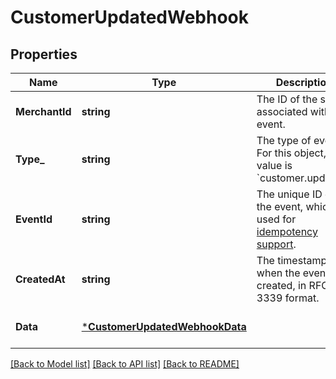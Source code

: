 # CustomerUpdatedWebhook

## Properties

 Name           | Type                                                             | Description                                                                                                                                            | Notes                        
----------------|------------------------------------------------------------------|--------------------------------------------------------------------------------------------------------------------------------------------------------|------------------------------
 **MerchantId** | **string**                                                       | The ID of the seller associated with the event.                                                                                                        | [optional] [default to null] 
 **Type_**      | **string**                                                       | The type of event. For this object, the value is &#x60;customer.updated&#x60;.                                                                         | [optional] [default to null] 
 **EventId**    | **string**                                                       | The unique ID of the event, which is used for [idempotency support](https://developer.squareup.com/docs/webhooks/step4manage#webhooks-best-practices). | [optional] [default to null] 
 **CreatedAt**  | **string**                                                       | The timestamp of when the event was created, in RFC 3339 format.                                                                                       | [optional] [default to null] 
 **Data**       | [***CustomerUpdatedWebhookData**](CustomerUpdatedWebhookData.md) |                                                                                                                                                        | [optional] [default to null] 

[[Back to Model list]](../README.md#documentation-for-models) [[Back to API list]](../README.md#documentation-for-api-endpoints) [[Back to README]](../README.md)

